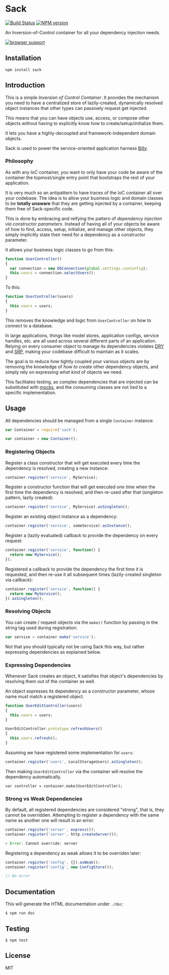 # Sack

[![Build Status](https://travis-ci.org/bvalosek/sack.png?branch=master)](https://travis-ci.org/bvalosek/sack)
[![NPM version](https://badge.fury.io/js/sack.png)](http://badge.fury.io/js/sack)

An Inversion-of-Control container for all your dependency injection needs.

[![browser support](https://ci.testling.com/bvalosek/sack.png)](https://ci.testling.com/bvalosek/sack)

## Installation

```
npm install sack
```

## Introduction

This is a simple *Inversion of Control Container*. It provides the mechanism
you need to have a centralized store of lazily-created, dynamically resolved
object instances that other types can passively request get injected.

This means that you can have objects use, access, or compose other objects
without having to explicitly know how to create/setup/initialize them.

It lets you have a highly-decoupled and framework-independent domain objects.

Sack is used to power the service-oriented application harness
[Billy](https://github.com/bvalosek/billy).

### Philosophy

As with any IoC container, you want to only have your code be aware of the
container the topmost/single entry point that bootstraps the rest of your
application.

It is very much so an antipattern to have traces of the IoC container all over your
codebase. The idea is to allow your business logic and domain classes to be
**totally unaware** that they are getting injected by a container, keeping them
free of Sack-specific code.

This is done by  embracing and reifying the pattern of *dependency injection
via constructor parameters*. Instead of having all of your objects be aware of
how to find, access, setup, initialize, and manage other objects, they simply
implicitly state their need for a dependency as a constructor parameter.

It allows your business logic classes to go from this:

```javascript
function UserController()
{
  var connection = new DbConnection(global.settings.conConfig);
  this.users = connection.selectUsers();
}
```

To this:

```javascript
function UserController(users)
{
  this.users = users;
}

```

This removes the knowledge and logic from `UserController` on how to connect to
a database.

In large applications, things like model stores, application
configs, service handles, etc. are all used across several different parts of
an application. Relying on every consumer object to manage its dependencies
violates [DRY](http://en.wikipedia.org/wiki/Don't_repeat_yourself) and
[SRP](http://en.wikipedia.org/wiki/Single_responsibility_principle), making
your codebase difficult to maintain as it scales.

The goal is to reduce how tightly coupled your various objects are by removing
the knowledge of *how to create* other dependency objects, and simply rely on
expressing *what kind* of objects we need.

This facilitates testing, as complex dependencies that are injected can be
substituted with [mocks](http://en.wikipedia.org/wiki/Mock_object), and the
consuming classes are not tied to a specific implementation.

## Usage

All dependencies should be managed from a single `Container` instance:

```javascript
var Container = require('sack');

var container = new Container();
```

### Registering Objects

Register a class constructor that will get executed every time the dependency
is resolved, creating a new instance:

```javascript
container.register('service', MyService);
```

Register a constructor function that will get executed *one time* when the
first time the dependency is resolved, and then re-used after that (singleton
pattern, lazily created):

```javascript
container.register('service', MyService).asSingleton();
```

Register an existing object instance as a dependency:

```javascript
container.register('service', someService).asInstance();
```

Register a (lazily evaluated) callback to provide the dependency on every
request:

```javascript
container.register('service', function() {
  return new MyService();
});
```

Registered a callback to provide the dependency the first time it is requested,
and then re-use it all subsequent times (lazily-created singleton via callback):

```javascript
container.register('service', function() {
  return new MyService();
}).asSingleton();

```

### Resolving Objects

You can create / request objects via the `make()` function by passing in the
string tag used during registration:

```javascript
var service = container.make('service');
```

Not that you should typically not be using Sack this way, but rather expressing
dependencies as explained below.

### Expressing Dependencies

Whenever Sack creates an object, it satisfies that object's dependencies by
resolving them out of the container as well.

An object expresses its dependency as a constructor parameter, whose name must
match a registered object.

```javascript
function UserEditController(users)
{
  this.users = users;
}

UserEditController.prototype.refreshUsers()
{
  this.users.refresh();
}
```

Assuming we have registered some implementation for `users`:

```javascript
container.register('users', LocalStorageUsers).asSingleton();
```

Then making `UserEditController` via the container will resolve the dependency
automatically.

```
var controller = container.make(UserEditController);
```

### Strong vs Weak Dependencies

By default, all registered dependencies are considered "strong", that is, they
cannot be overridden. Attempting to register a dependency with the same name as
another one will result in an error:

```javascript
container.register('server', express());
container.register('server', http.createServer());

> Error: Cannot override: server
```

Registering a dependency as weak allows it to be overriden later:


```javascript
container.register('config', {}).asWeak();
container.register('config', new ConfigStore());

// No error
```

## Documentation

This will generate the HTML documentation under `./doc`:

```
$ npm run doc
```

## Testing

```
$ npm test
```

## License

MIT
